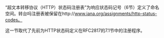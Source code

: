 “超文本转移协议（HTTP）状态码注册表”为响应状态码记号（6节）定义了命名空间。转台吗注册表被保留在http://www.iana.org/assignments/http-status-codes。

这一节取代了先前为HTTP状态码定义在RFC2817的7.1节中的注册程序。